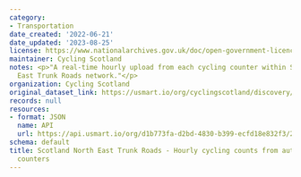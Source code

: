 ```yaml
---
category:
- Transportation
date_created: '2022-06-21'
date_updated: '2023-08-25'
license: https://www.nationalarchives.gov.uk/doc/open-government-licence/version/3/
maintainer: Cycling Scotland
notes: <p>"A real-time hourly upload from each cycling counter within Scotland's North
  East Trunk Roads network."</p>
organization: Cycling Scotland
original_dataset_link: https://usmart.io/org/cyclingscotland/discovery/discovery-view-detail/56f8d127-9b79-4e91-bec6-238f62d4071a
records: null
resources:
- format: JSON
  name: API
  url: https://api.usmart.io/org/d1b773fa-d2bd-4830-b399-ecfd18e832f3/242476ea-ca1c-4dc2-b8e8-30b7b9349a6b/1/urql
schema: default
title: Scotland North East Trunk Roads - Hourly cycling counts from automatic cycling
  counters
---
```

